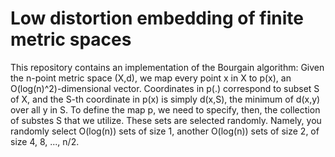 # Low distortion embedding of finite metric spaces

This repository contains an implementation of the Bourgain algorithm:
Given the n-point metric space (X,d), we map every point x in X to p(x), an O(log(n)^2)-dimensional vector. 
Coordinates in p(.) correspond to subset S of X, and the S-th coordinate in p(x) is simply d(x,S), the minimum of d(x,y) over all y in S.
To define the map p, we need to specify, then, the collection of substes S that we utilize. These sets are selected randomly.
Namely, you randomly select O(log(n)) sets of size 1, another O(log(n)) sets of size 2, of size 4, 8, ..., n/2.
